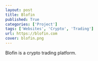 ```yaml
---
layout: post
title: Blofin
published: True
categories: ['Project']
tags: ['Websites', 'Crypto', 'Trading']
url: https://blofin.com
cover: blofin.png
---
```


Blofin is a crypto trading platform.